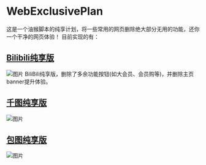 # WebExclusivePlan
这是一个油猴脚本的纯享计划，将一些常用的网页删除绝大部分无用的功能，还你一个干净的网页体验！
目前实现的有：
## [Bilibili纯享版](https://greasyfork.org/zh-CN/scripts/475005-bilibili%E7%BA%AF%E4%BA%AB%E7%89%88-evelynal)
![图片](https://cdnjson.com/images/2023/09/11/image77f350da6c27fbe6.png)
BiliBili纯享版，删除了多余功能按钮(如大会员、会员购等)，并删除主页banner提升体验。

## [千图纯享版](https://greasyfork.org/zh-CN/scripts/475009-%E5%8D%83%E5%9B%BE%E7%BA%AF%E4%BA%AB%E7%89%88-evelynal)
![图片](https://cdnjson.com/images/2023/09/11/1694416094896.png)

## [包图纯享版](https://greasyfork.org/zh-CN/scripts/475010-%E5%8C%85%E5%9B%BE%E7%BA%AF%E4%BA%AB%E7%89%88-evelynal)
![图片](https://cdnjson.com/images/2023/09/11/image4517806e3468ee9b.png)
